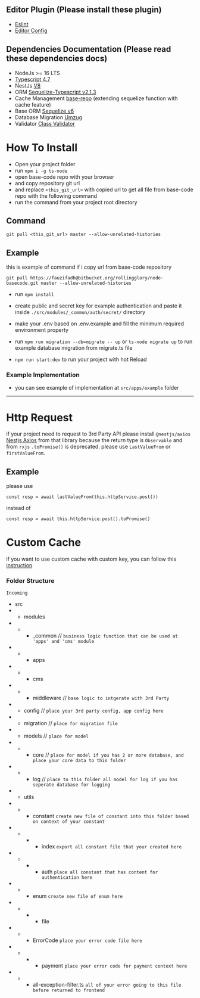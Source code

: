 ## Editor Plugin (Please install these plugin)
- [Eslint](https://marketplace.visualstudio.com/items?itemName=dbaeumer.vscode-eslint)
- [Editor Config](https://marketplace.visualstudio.com/items?itemName=EditorConfig.EditorConfig)


## Dependencies Documentation (Please read these dependencies docs)
- NodeJs >= 16 LTS 
- [Typescript 4.7](https://www.typescriptlang.org/docs/)
- NestJs [V8](https://nestjs.com/)
- ORM [Sequelize-Typescript v2.1.3](https://www.npmjs.com/package/sequelize-typescript)
- Cache Management [base-repo](https://github.com/FauziFadhi/base-repo) (extending sequelize function with cache feature)
- Base ORM [Sequelize v6](https://sequelize.org/master/)
- Database Migration [Umzug](https://github.com/sequelize/umzug)
- Validator [Class Validator](https://github.com/typestack/class-validator)

# How To Install


- Open your project folder
- run ``` npm i -g ts-node ```
- open base-code repo with your browser
- and copy repository git url
- and replace `<this_git_url>` with copied url to get all file from base-code repo with the following command
- run the command from your project root directory
## Command
```
git pull <this_git_url> master --allow-unrelated-histories
```
## Example
this is example of command if i copy url from base-code repository
```
git pull https://fauzifadh@bitbucket.org/rollingglory/node-basecode.git master --allow-unrelated-histories
```
- run `npm install`
- create public and secret key for example authentication and paste it inside `./src/modules/_common/auth/secret/` directory
- make your .env based on .env.example and fill the minimum required environment property
- run `npm run migration --db=migrate -- up` or `ts-node migrate up` to run example database migration from migrate.ts file

- `npm run start:dev` to run your project with hot Reload

### Example Implementation
- you can see example of implementation at `src/apps/example` folder

----

# Http Request
if your project need to request to 3rd Party API please install `@nestjs/axios` [Nestjs Axios](https://www.npmjs.com/package/@nestjs/axios)
from that library because the return type is `Observable` and from `rxjs` `.toPromise()` is deprecated.
please use `LastValueFrom` or `firstValueFrom`.
## Example
please use
```
const resp = await lastValueFrom(this.httpService.post())
```
instead of
```
const resp = await this.httpService.post().toPromise()

```

# Custom Cache
if you want to use custom cache with custom key, you can follow this [instruction](https://docs.nestjs.com/techniques/caching#interacting-with-the-cache-store)
### Folder Structure

 ```Incoming```

 - src
 - - modules
 - - - _common // `business logic function that can be used at 'apps' and 'cms' module`
 - - - apps
 - - - cms
 - - - middleware // `base logic to intgerate with 3rd Party`
 - - config // `place your 3rd party config, app config here`
 - - migration // `place for migration file`
 - - models // `place for model`
 - - - core // `place for model if you has 2 or more database, and place your core data to this folder`
 - - - log // `place to this folder all model for log if you has seperate database for logging`
 - - utils
 - - - constant `create new file of constant into this folder based on context of your constant`
 - - - - index `export all constant file that your created here`
 - - - - auth `place all constant that has content for authentication here`
 - - - enum `create new file of enum here`
 - - - - file
 - - - ErrorCode `place your error code file here`
 - - - - payment `place your error code for payment context here`
 - - - all-exception-filter.ts `all of your error going to this file before returned to frontend`

